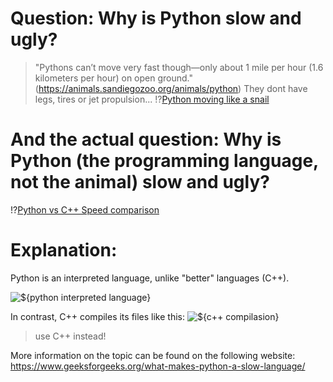 # Question: Why is Python slow and ugly?
> "Pythons can’t move very fast though—only about 1 mile per hour (1.6 kilometers per hour) on open ground." (https://animals.sandiegozoo.org/animals/python)
They dont have legs, tires or jet propulsion...
!?[Python moving like a snail](https://youtu.be/ELZTusWPetI?t=36)

# And the actual question: Why is Python (the programming language, not the animal) slow and ugly?

!?[Python vs C++ Speed comparison](https://www.youtube.com/watch?v=VioxsWYzoJk)

# Explanation:
Python is an interpreted language, unlike "better" languages (C++).

![${python interpreted language}](https://media.geeksforgeeks.org/wp-content/uploads/20210416224735/ss.png)

In contrast, C++ compiles its files like this:
![${c++ compilasion}](https://media.geeksforgeeks.org/wp-content/uploads/20210416225323/ssssss-660x178.png)

> use C++ instead!

More information on the topic can be found on the following website:
https://www.geeksforgeeks.org/what-makes-python-a-slow-language/